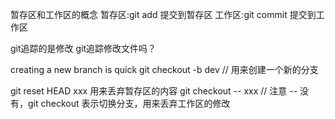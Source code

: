 暂存区和工作区的概念
暂存区:git add 提交到暂存区
工作区:git commit 提交到工作区

git追踪的是修改
git追踪修改文件吗？

creating a new branch is quick
git checkout -b dev   // 用来创建一个新的分支

git reset HEAD xxx    用来丢弃暂存区的内容
git checkout -- xxx // 注意 -- 没有，git checkout 表示切换分支，用来丢弃工作区的修改

